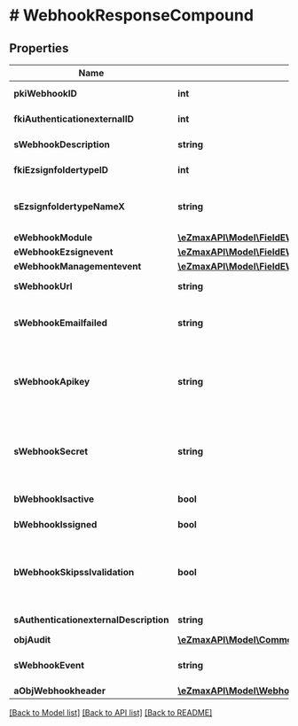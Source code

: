 # # WebhookResponseCompound

## Properties

Name | Type | Description | Notes
------------ | ------------- | ------------- | -------------
**pkiWebhookID** | **int** | The unique ID of the Webhook |
**fkiAuthenticationexternalID** | **int** | The unique ID of the Authenticationexternal | [optional]
**sWebhookDescription** | **string** | The description of the Webhook |
**fkiEzsignfoldertypeID** | **int** | The unique ID of the Ezsignfoldertype. | [optional]
**sEzsignfoldertypeNameX** | **string** | The name of the Ezsignfoldertype in the language of the requester | [optional]
**eWebhookModule** | [**\eZmaxAPI\Model\FieldEWebhookModule**](FieldEWebhookModule.md) |  |
**eWebhookEzsignevent** | [**\eZmaxAPI\Model\FieldEWebhookEzsignevent**](FieldEWebhookEzsignevent.md) |  | [optional]
**eWebhookManagementevent** | [**\eZmaxAPI\Model\FieldEWebhookManagementevent**](FieldEWebhookManagementevent.md) |  | [optional]
**sWebhookUrl** | **string** | The URL of the Webhook callback |
**sWebhookEmailfailed** | **string** | The email that will receive the Webhook in case all attempts fail |
**sWebhookApikey** | **string** | The Apikey for the Webhook.  This will be hidden if we are not creating or regenerating the Apikey. | [optional]
**sWebhookSecret** | **string** | The Secret for the Webhook.  This will be hidden if we are not creating or regenerating the Apikey. | [optional]
**bWebhookIsactive** | **bool** | Whether the Webhook is active or not |
**bWebhookIssigned** | **bool** | Whether the requests will be signed or not |
**bWebhookSkipsslvalidation** | **bool** | Wheter the server&#39;s SSL certificate should be validated or not. Not recommended to skip for production use |
**sAuthenticationexternalDescription** | **string** | The description of the Authenticationexternal | [optional]
**objAudit** | [**\eZmaxAPI\Model\CommonAudit**](CommonAudit.md) |  |
**sWebhookEvent** | **string** | The concatenated string to describe the Webhook event | [optional]
**aObjWebhookheader** | [**\eZmaxAPI\Model\WebhookheaderResponseCompound[]**](WebhookheaderResponseCompound.md) |  | [optional]

[[Back to Model list]](../../README.md#models) [[Back to API list]](../../README.md#endpoints) [[Back to README]](../../README.md)
